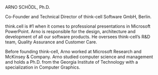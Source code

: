 ARNO SCHÖDL, Ph.D.

Co-Founder and Technical Director of think-cell Software GmbH, Berlin.

think.cell is #1 when it comes to professional presentations in Microsoft PowerPoint. Arno is responsible for the design, architecture and development of all our software products. He oversees think-cell’s R&D team, Quality Assurance and Customer Care.

Before founding think-cell, Arno worked at Microsoft Research and McKinsey & Company. Arno studied computer science and management and holds a Ph.D. from the Georgia Institute of Technology with a specialization in Computer Graphics.


